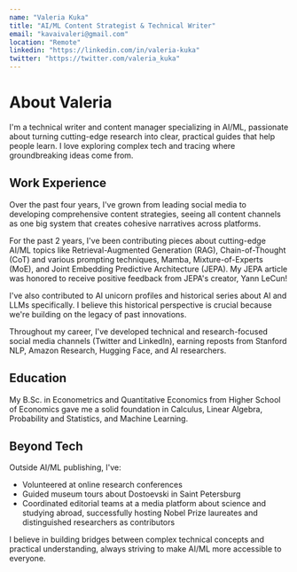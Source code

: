 ```yaml
---
name: "Valeria Kuka"
title: "AI/ML Content Strategist & Technical Writer"
email: "kavaivaleri@gmail.com"
location: "Remote"
linkedin: "https://linkedin.com/in/valeria-kuka"
twitter: "https://twitter.com/valeria_kuka"
---
```


# About Valeria

I'm a technical writer and content manager specializing in AI/ML, passionate about turning cutting-edge research into clear, practical guides that help people learn. I love exploring complex tech and tracing where groundbreaking ideas come from.

## Work Experience

Over the past four years, I've grown from leading social media to developing comprehensive content strategies, seeing all content channels as one big system that creates cohesive narratives across platforms.

For the past 2 years, I've been contributing pieces about cutting-edge AI/ML topics like Retrieval-Augmented Generation (RAG), Chain-of-Thought (CoT) and various prompting techniques, Mamba, Mixture-of-Experts (MoE), and Joint Embedding Predictive Architecture (JEPA). My JEPA article was honored to receive positive feedback from JEPA's creator, Yann LeCun!

I've also contributed to AI unicorn profiles and historical series about AI and LLMs specifically. I believe this historical perspective is crucial because we're building on the legacy of past innovations.

Throughout my career, I've developed technical and research-focused social media channels (Twitter and LinkedIn), earning reposts from Stanford NLP, Amazon Research, Hugging Face, and AI researchers.

## Education

My B.Sc. in Econometrics and Quantitative Economics from Higher School of Economics gave me a solid foundation in Calculus, Linear Algebra, Probability and Statistics, and Machine Learning.

## Beyond Tech

Outside AI/ML publishing, I've:

- Volunteered at online research conferences
- Guided museum tours about Dostoevski in Saint Petersburg
- Coordinated editorial teams at a media platform about science and studying abroad, successfully hosting Nobel Prize laureates and distinguished researchers as contributors

I believe in building bridges between complex technical concepts and practical understanding, always striving to make AI/ML more accessible to everyone.